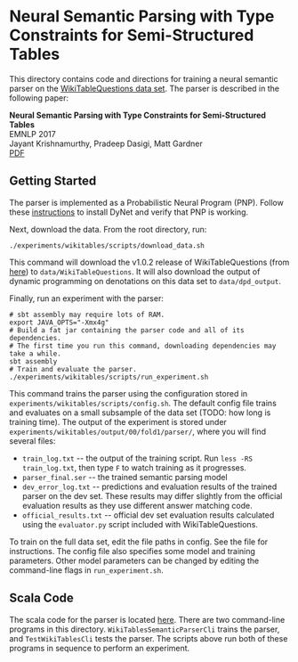 # Neural Semantic Parsing with Type Constraints for Semi-Structured Tables

This directory contains code and directions for training a neural semantic parser on the
[WikiTableQuestions data set](https://nlp.stanford.edu/software/sempre/wikitable/).
The parser is described in the following paper:

**Neural Semantic Parsing with Type Constraints for Semi-Structured Tables**  
EMNLP 2017  
Jayant Krishnamurthy, Pradeep Dasigi, Matt Gardner  
[PDF](http://ai2-website.s3.amazonaws.com/publications/wikitables.pdf)

## Getting Started

The parser is implemented as a Probabilistic Neural Program (PNP).
Follow these [instructions](../../README.md#installation) to install DyNet and verify that PNP is working.

Next, download the data. From the root directory, run:

```
./experiments/wikitables/scripts/download_data.sh
```

This command will download the v1.0.2 release of WikiTableQuestions (from [here](https://github.com/ppasupat/WikiTableQuestions/releases)) to `data/WikiTableQuestions`.
It will also download the output of dynamic programming on denotations on this data set to `data/dpd_output`.

Finally, run an experiment with the parser:

```
# sbt assembly may require lots of RAM.
export JAVA_OPTS="-Xmx4g"
# Build a fat jar containing the parser code and all of its dependencies.
# The first time you run this command, downloading dependencies may take a while.
sbt assembly
# Train and evaluate the parser.
./experiments/wikitables/scripts/run_experiment.sh
```

This command trains the parser using the configuration stored in `experiments/wikitables/scripts/config.sh`.
The default config file trains and evaluates on a small subsample of the data set (TODO: how long is training time).
The output of the experiment is stored under `experiments/wikitables/output/00/fold1/parser/`, where you will find several files:

* `train_log.txt` -- the output of the training script. Run `less -RS train_log.txt`, then type `F` to watch training as it progresses.
* `parser_final.ser` -- the trained semantic parsing model
* `dev_error_log.txt` -- predictions and evaluation results of the trained parser on the dev set. These results may differ slightly from the official evaluation results as they use different answer matching code.
* `official_results.txt` -- official dev set evaluation results calculated using the `evaluator.py` script included with WikiTableQuestions.

To train on the full data set, edit the file paths in config.
See the file for instructions.
The config file also specifies some model and training parameters.
Other model parameters can be changed by editing the command-line flags in `run_experiment.sh`.

## Scala Code

The scala code for the parser is located
[here](../../src/main/scala/org/allenai/wikitables/).  There are two
command-line programs in this directory. `WikiTablesSemanticParserCli`
trains the parser, and `TestWikiTablesCli` tests the parser.  The
scripts above run both of these programs in sequence to perform an
experiment.
